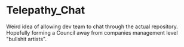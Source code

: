 # Telepathy_Chat
Weird idea of allowing dev team to chat through the actual repository. Hopefully forming a Council away from companies management level "bullshit artists".
